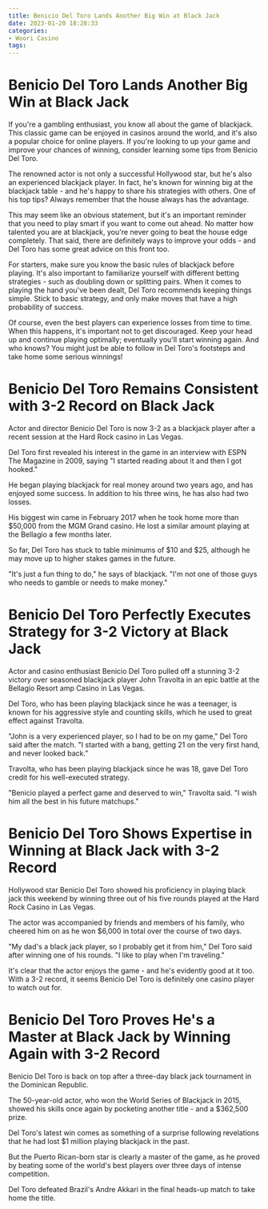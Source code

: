 ```yaml
---
title: Benicio Del Toro Lands Another Big Win at Black Jack 
date: 2023-01-20 18:28:33
categories:
- Woori Casino
tags:
---
```



#  Benicio Del Toro Lands Another Big Win at Black Jack 

If you're a gambling enthusiast, you know all about the game of blackjack. This classic game can be enjoyed in casinos around the world, and it's also a popular choice for online players. If you're looking to up your game and improve your chances of winning, consider learning some tips from Benicio Del Toro.

The renowned actor is not only a successful Hollywood star, but he's also an experienced blackjack player. In fact, he's known for winning big at the blackjack table - and he's happy to share his strategies with others. One of his top tips? Always remember that the house always has the advantage.

This may seem like an obvious statement, but it's an important reminder that you need to play smart if you want to come out ahead. No matter how talented you are at blackjack, you're never going to beat the house edge completely. That said, there are definitely ways to improve your odds - and Del Toro has some great advice on this front too.

For starters, make sure you know the basic rules of blackjack before playing. It's also important to familiarize yourself with different betting strategies - such as doubling down or splitting pairs. When it comes to playing the hand you've been dealt, Del Toro recommends keeping things simple. Stick to basic strategy, and only make moves that have a high probability of success.

Of course, even the best players can experience losses from time to time. When this happens, it's important not to get discouraged. Keep your head up and continue playing optimally; eventually you'll start winning again. And who knows? You might just be able to follow in Del Toro's footsteps and take home some serious winnings!

#  Benicio Del Toro Remains Consistent with 3-2 Record on Black Jack 

Actor and director Benicio Del Toro is now 3-2 as a blackjack player after a recent session at the Hard Rock casino in Las Vegas.

Del Toro first revealed his interest in the game in an interview with ESPN The Magazine in 2009, saying "I started reading about it and then I got hooked."

He began playing blackjack for real money around two years ago, and has enjoyed some success. In addition to his three wins, he has also had two losses.

His biggest win came in February 2017 when he took home more than $50,000 from the MGM Grand casino. He lost a similar amount playing at the Bellagio a few months later.

So far, Del Toro has stuck to table minimums of $10 and $25, although he may move up to higher stakes games in the future.

"It's just a fun thing to do," he says of blackjack. "I'm not one of those guys who needs to gamble or needs to make money."

#  Benicio Del Toro Perfectly Executes Strategy for 3-2 Victory at Black Jack 

Actor and casino enthusiast Benicio Del Toro pulled off a stunning 3-2 victory over seasoned blackjack player John Travolta in an epic battle at the Bellagio Resort amp Casino in Las Vegas.

Del Toro, who has been playing blackjack since he was a teenager, is known for his aggressive style and counting skills, which he used to great effect against Travolta.

"John is a very experienced player, so I had to be on my game," Del Toro said after the match. "I started with a bang, getting 21 on the very first hand, and never looked back."

Travolta, who has been playing blackjack since he was 18, gave Del Toro credit for his well-executed strategy.

"Benicio played a perfect game and deserved to win," Travolta said. "I wish him all the best in his future matchups."

#  Benicio Del Toro Shows Expertise in Winning at Black Jack with 3-2 Record 

Hollywood star Benicio Del Toro showed his proficiency in playing black jack this weekend by winning three out of his five rounds played at the Hard Rock Casino in Las Vegas.

The actor was accompanied by friends and members of his family, who cheered him on as he won $6,000 in total over the course of two days.

"My dad's a black jack player, so I probably get it from him," Del Toro said after winning one of his rounds. "I like to play when I'm traveling."

It's clear that the actor enjoys the game - and he's evidently good at it too. With a 3-2 record, it seems Benicio Del Toro is definitely one casino player to watch out for.

#  Benicio Del Toro Proves He's a Master at Black Jack by Winning Again with 3-2 Record

Benicio Del Toro is back on top after a three-day black jack tournament in the Dominican Republic.

The 50-year-old actor, who won the World Series of Blackjack in 2015, showed his skills once again by pocketing another title - and a $362,500 prize.

Del Toro's latest win comes as something of a surprise following revelations that he had lost $1 million playing blackjack in the past.

But the Puerto Rican-born star is clearly a master of the game, as he proved by beating some of the world's best players over three days of intense competition.

Del Toro defeated Brazil's Andre Akkari in the final heads-up match to take home the title.